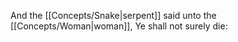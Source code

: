 And the [[Concepts/Snake\|serpent]] said unto the [[Concepts/Woman\|woman]], Ye shall not surely die:
